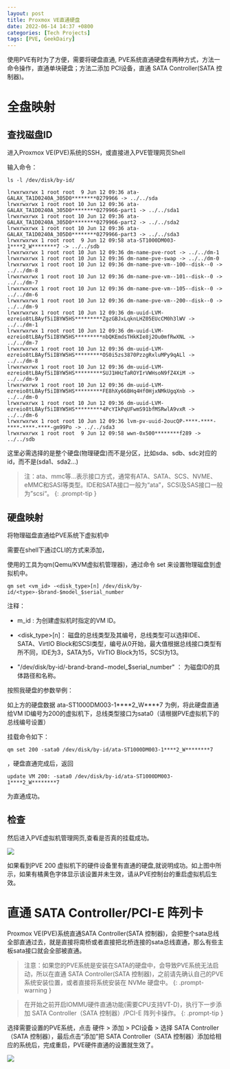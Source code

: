 ```yaml
---
layout: post
title: Proxmox VE直通硬盘
date: 2022-06-14 14:37 +0800
categories: [Tech Projects] 
tags: [PVE, GeekDairy]
---
```


使用PVE有时为了方便，需要将硬盘直通, PVE系统直通硬盘有两种方式，方法一命令操作，直通单块硬盘；方法二添加 PCI设备，直通 SATA Controller(SATA 控制器)。

# 全盘映射
## 查找磁盘ID
进入Proxmox VE(PVE)系统的SSH，或直接进入PVE管理网页Shell

输入命令：

```shell
ls -l /dev/disk/by-id/
```

```
lrwxrwxrwx 1 root root  9 Jun 12 09:36 ata-GALAX_TA1D0240A_305D0********0279966 -> ../../sda
lrwxrwxrwx 1 root root 10 Jun 12 09:36 ata-GALAX_TA1D0240A_305D0********0279966-part1 -> ../../sda1
lrwxrwxrwx 1 root root 10 Jun 12 09:36 ata-GALAX_TA1D0240A_305D0********0279966-part2 -> ../../sda2
lrwxrwxrwx 1 root root 10 Jun 12 09:36 ata-GALAX_TA1D0240A_305D0********0279966-part3 -> ../../sda3
lrwxrwxrwx 1 root root  9 Jun 12 09:58 ata-ST1000DM003-1****2_W********7 -> ../../sdb
lrwxrwxrwx 1 root root 10 Jun 12 09:36 dm-name-pve-root -> ../../dm-1
lrwxrwxrwx 1 root root 10 Jun 12 09:36 dm-name-pve-swap -> ../../dm-0
lrwxrwxrwx 1 root root 10 Jun 12 09:36 dm-name-pve-vm--100--disk--0 -> ../../dm-8
lrwxrwxrwx 1 root root 10 Jun 12 09:36 dm-name-pve-vm--101--disk--0 -> ../../dm-7
lrwxrwxrwx 1 root root 10 Jun 12 09:36 dm-name-pve-vm--105--disk--0 -> ../../dm-6
lrwxrwxrwx 1 root root 10 Jun 12 09:36 dm-name-pve-vm--200--disk--0 -> ../../dm-9
lrwxrwxrwx 1 root root 10 Jun 12 09:36 dm-uuid-LVM-ezreio8tLBAyf5iIBYW5HS*********ZgzGBJxLqknLHZ05EUcCM0h3lWV -> ../../dm-1
lrwxrwxrwx 1 root root 10 Jun 12 09:36 dm-uuid-LVM-ezreio8tLBAyf5iIBYW5HS*********nbQKEmdsTHkKIe8j2Ou0mfRwXNL -> ../../dm-7
lrwxrwxrwx 1 root root 10 Jun 12 09:36 dm-uuid-LVM-ezreio8tLBAyf5iIBYW5HS*********OS0i5zs3870PzzgRxluMPy9qALl -> ../../dm-8
lrwxrwxrwx 1 root root 10 Jun 12 09:36 dm-uuid-LVM-ezreio8tLBAyf5iIBYW5HS*********SUJ1HHzTaROYIrVWHsoN9fZ4XiM -> ../../dm-9
lrwxrwxrwx 1 root root 10 Jun 12 09:36 dm-uuid-LVM-ezreio8tLBAyf5iIBYW5HS*********FE8hXy66BHq4Hf0HjxNMkUgqXnb -> ../../dm-0
lrwxrwxrwx 1 root root 10 Jun 12 09:36 dm-uuid-LVM-ezreio8tLBAyf5iIBYW5HS*********4PcYIkPqUFwmS91bfMSRwlA9vxR -> ../../dm-6
lrwxrwxrwx 1 root root 10 Jun 12 09:36 lvm-pv-uuid-2oucQP-****-****-****-****-****-gm99Po -> ../../sda3
lrwxrwxrwx 1 root root  9 Jun 12 09:58 wwn-0x500********f289 -> ../../sdb
```
这里必需选择的是整个硬盘(物理硬盘)而不是分区，比如sda、sdb、sdc对应的id，而不是(sda1、sda2…)

>注：ata、mmc等…表示接口方式，通常有ATA、SATA、SCS、NVME、eMMC和SASI等类型。IDE和SATA接口一般为“ata”，SCSI及SAS接口一般为”scsi“。
{: .prompt-tip }

## 硬盘映射

将物理磁盘直通给PVE系统下虚拟机中

需要在shell下通过CLI的方式来添加，

使用的工具为qm(Qemu/KVM虚拟机管理器)，通过命令 set 来设置物理磁盘到虚拟机中。

```shell
qm set <vm_id> -<disk_type>[n] /dev/disk/by-id/<type>-$brand-$model_$serial_number
```
注释：

- m_id : 为创建虚拟机时指定的VM ID。

- <disk_type\>\[n\]： 磁盘的总线类型及其编号，总线类型可以选择IDE、SATA、VirtIO Block和SCSI类型，编号从0开始，最大值根据总线接口类型有所不同，IDE为3，SATA为5，VirTIO Block为15，SCSI为13。

- "/dev/disk/by-id/-brand-brand−model_$serial_number" ： 为磁盘ID的具体路径和名称。

按照我硬盘的参数举例：

如上方的硬盘数据 ata-ST1000DM003-1\*\*\*\*2_W\*\*\*\*7 为例，将此硬盘直通给VM ID编号为200的虚拟机下，总线类型接口为sata0（请根据PVE虚拟机下的总线编号设置） 

挂载命令如下：
```shell
qm set 200 -sata0 /dev/disk/by-id/ata-ST1000DM003-1****2_W********7
```
，硬盘直通完成后，返回

```shell
update VM 200: -sata0 /dev/disk/by-id/ata-ST1000DM003-1****2_W********7
```
为直通成功。

## 检查
然后进入PVE虚拟机管理网页,查看是否真的挂载成功。

![](https://cdn.jsdelivr.net/gh/Optimus-Xs/Blog-Images/2022-06-14-passthrough-hard-drive-in-proxmox-ve/QQ-20220614145816.jpg)

如果看到PVE 200 虚拟机下的硬件设备里有直通的硬盘,就说明成功。如上图中所示，如果有橘黄色字体显示该设置并未生效，请从PVE控制台的重启虚拟机后生效。

# 直通 SATA Controller/PCI-E 阵列卡
Proxmox VE(PVE)系统直通SATA Controller(SATA 控制器)，会把整个sata总线全部直通过去，就是直接将南桥或者直接把北桥连接的sata总线直通，那么有些主板sata接口就会全部被直通。

>注意：如果您的PVE系统是安装在SATA的硬盘中，会导致PVE系统无法启动，所以在直通 SATA Controller(SATA 控制器)，之前请先确认自己的PVE系统安装位置，或者直接将系统安装在 NVMe 硬盘中。
{: .prompt-warning }

>在开始之前开启IOMMU硬件直通功能(需要CPU支持VT-D)，执行下一步添加 SATA Controller（SATA 控制器）/PCI-E 阵列卡操作。
{: .prompt-tip }

选择需要设置的PVE系统，点击 硬件 > 添加 > PCI设备 > 选择 SATA Controller（SATA 控制器），最后点击“添加”把 SATA Controller（SATA 控制器）添加给相应的系统后，完成重启，PVE硬件直通的设置就生效了。

![](https://cdn.jsdelivr.net/gh/Optimus-Xs/Blog-Images/2022-06-14-passthrough-hard-drive-in-proxmox-ve/QQ-20220614150604.jpg)